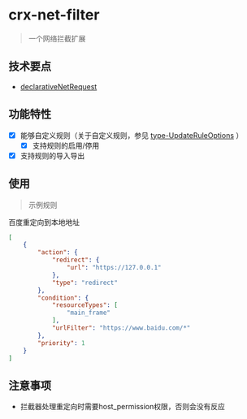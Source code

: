# crx-net-filter

> 一个网络拦截扩展

## 技术要点

* [declarativeNetRequest](https://developer.chrome.google.cn/docs/extensions/reference/api/declarativeNetRequest?hl=en)

## 功能特性

- [x] 
  能够自定义规则（关于自定义规则，参见 [type-UpdateRuleOptions](https://developer.chrome.google.cn/docs/extensions/reference/api/declarativeNetRequest?hl=en#type-UpdateRuleOptions)
  ）
    - [x] 支持规则的启用/停用
- [x] 支持规则的导入导出

## 使用

> 示例规则

百度重定向到本地地址

```json
[
    {
        "action": {
            "redirect": {
                "url": "https://127.0.0.1"
            },
            "type": "redirect"
        },
        "condition": {
            "resourceTypes": [
                "main_frame"
            ],
            "urlFilter": "https://www.baidu.com/*"
        },
        "priority": 1
    }
]
```

## 注意事项

* 拦截器处理重定向时需要host_permission权限，否则会没有反应
